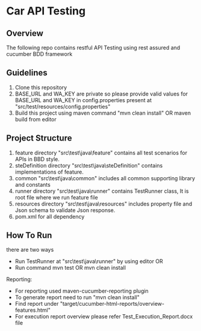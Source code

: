 # Car API Testing

## Overview
The following repo contains restful API Testing using rest assured and cucumber BDD framework

## Guidelines
1. Clone this repository
2. BASE_URL and WA_KEY are private so please provide valid values for BASE_URL and WA_KEY
   in config.properties present at "src/test/resources/config.properties"
3. Build this project using maven command "mvn clean install" OR maven build from editor


## Project Structure
1. feature directory "src\test\java\feature" contains all test scenarios for APIs in BBD style.
2. steDefinition directory "src\test\java\steDefinition" contains implementations of feature.
3. common "src\test\java\common" includes all common supporting library and constants
4. runner directory "src\test\java\runner" contains TestRunner class, It is root file where we run feature file
5. resources directory "src\test\java\resources" includes property file and Json schema to validate Json response.
6. pom.xml for all dependency

## How To Run
there are two ways 
- Run TestRunner at "src\test\java\runner" by using editor 
    OR
- Run command mvn test OR mvn clean install

Reporting:
- For reporting used maven-cucumber-reporting plugin 
- To generate report need to run "mvn clean install"
- Find report under "target/cucumber-html-reports/overview-features.html"
- For execution report overview please refer Test_Execution_Report.docx file

